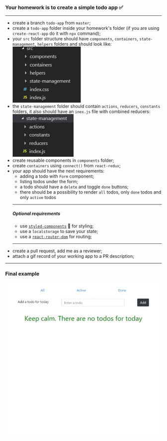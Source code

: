 ### Your homework is to create a simple todo app ✅
---
- create a branch `todo-app` from `master`;
- create a `todo-app` folder inside your homework's folder (if you are using `create-react-app` do it with `npx` command);
- your `src` folder structure should have `components`, `containers`, `state-management`, `helpers` folders and should look like: ![src folder structure](./assets/src.png)
- the `state-management` folder should contain `actions`, `reducers`, `constants` folders, it also should have an `inex.js` file with combined reducers: ![state-management folder structure](./assets/state-management.png)
- create reusable components in `components` folder;
- create `containers` using `connect()` from `react-redux`;
- your app should have the next requirements: 
    - adding a todo with `Form` component;
    - listing todos under the form;
    - a todo should have a `delete` and toggle `done` buttons;
    - there should be a possibility to render `all` todos, only `done` todos and only `active` todos
    ---
    ##### Optional requirements
    - use [`styled-components`](https://www.styled-components.com/) 💅 for styling;
    - use a `localstorage` to save your state;
    - use a [`react-router-dom`](https://reacttraining.com/react-router/web/guides/philosophy) for routing;
    ---
- create a pull request, add me as a reviewer;
- attach a gif record of your working app to a PR description;
---
### Final example
![Homework example](./Homework.gif)